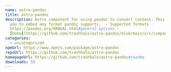 ```yaml
---
name: astro-pandoc
title: astro-pandoc
description: Astro component for using pandoc to convert content. This allows
  you to embed any format pandoc supports.  - Supported formats
  https://pandoc.org/MANUAL.html#general-options -
  [Demo](https://github.com/trashhalo/astro-pandoc/blob/main/src/components/Demo.
categories:
  - uncategorized
npmUrl: https://www.npmjs.com/package/astro-pandoc
repoUrl: https://github.com/trashhalo/astro-pandoc
homepageUrl: https://github.com/trashhalo/astro-pandoc#readme
downloads: 33
---
```

